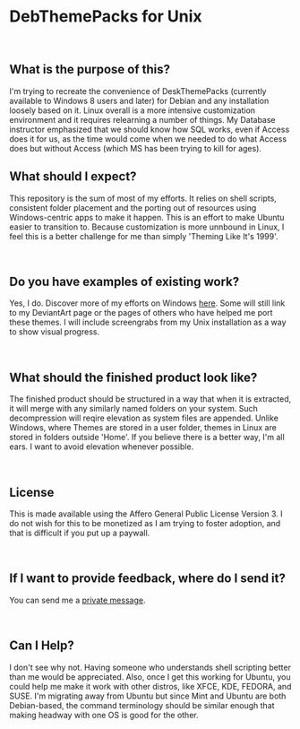 
<body>
<h1>DebThemePacks for Unix</h1>
  <br />
  <h2>What is the purpose of this?</h2>
<p>
I'm trying to recreate the convenience of DeskThemePacks (currently available to Windows 8 users and later) for Debian and any installation loosely based on it. Linux overall is a more intensive customization environment and it requires relearning a number of things. My Database instructor emphasized that we should know how SQL works, even if Access does it for us, as the time would come when we needed to do what Access does but without Access (which MS has been trying to kill for ages).
</p>
<h2>What should I expect?</h2>
<p>This repository is the sum of most of my efforts. It relies on shell scripts, consistent folder placement and the porting out of resources using Windows-centric apps to make it happen. This is an effort to make Ubuntu easier to transition to. Because customization is more unnbound in Linux, I feel this is a better challenge for me than simply 'Theming Like It's 1999'.</p> <br />
<h2>Do you have examples of existing work?</h2>
<p id="outset">Yes, I do. Discover more of my efforts on Windows <a href="https://365stops.org/deskthemepack" title="DeskThemePack Gallery | 365stops.ORG" target="_blank">here</a>. Some will still link to my DeviantArt page or the pages of others who have helped me port these themes. I will include screengrabs from my Unix installation as a way to show visual progress.</p><br />
<h2>What should the finished product look like?</h2>
<p>The finished product should be structured in a way that when it is extracted, it will merge with any similarly named folders on your system. Such decompression will reqire elevation as system files are appended. Unlike Windows, where Themes are stored in a user folder, themes in Linux are stored in folders outside 'Home'. If you believe there is a better way, I'm all ears. I want to avoid elevation whenever possible.</p><br />
<h2>License</h2>
<p>This is made available using the Affero General Public License Version 3. I do not wish for this to be monetized as I am trying to foster adoption, and that is difficult if you put up a paywall.</p><br />
<h2>If I want to provide feedback, where do I send it?</h2>
<p>You can send me a <a href="mailto:masstransitkrow@pm.me?subject=[Feedback]" title="" target="_blank">private message</a>.</p> <br />
<h2>Can I Help?</h2>
<p>I don't see why not. Having someone who understands shell scripting better than me would be appreciated. Also, once I get this working for Ubuntu, you could help me make it work with other distros, like XFCE, KDE, FEDORA, and SUSE. I'm migrating away from Ubuntu but since Mint and Ubuntu are both Debian-based, the command terminology should be similar enough that making headway with one OS is good for the other.</p>
</div>
<br /> <br />
</body>
</html>
